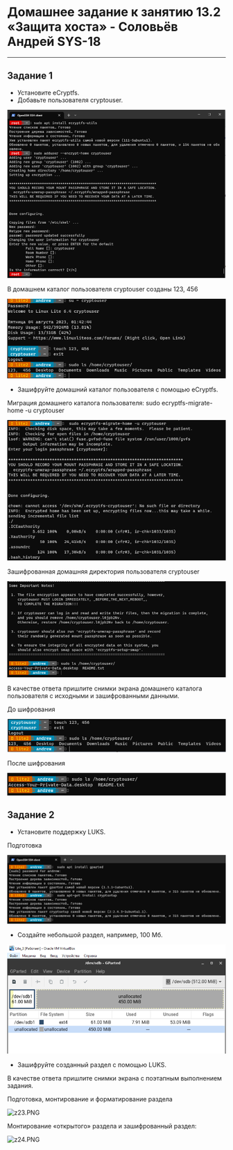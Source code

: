 

# Домашнее задание к занятию 13.2 «Защита хоста» - Соловьёв Андрей SYS-18

---

## Задание 1

- Установите eCryptfs.
- Добавьте пользователя cryptouser.

![User_cryptouser.PNG](https://github.com/Andrewsolo1969/13-2-hw/blob/main/img/User_cryptouser.PNG)

В домашнем каталог пользователя cryptouser созданы 123, 456

![touch.PNG](https://github.com/Andrewsolo1969/13-2-hw/blob/main/img/touch.PNG)


- Зашифруйте домашний каталог пользователя с помощью eCryptfs.

Миграция домашнего каталога пользователя:
sudo ecryptfs-migrate-home -u cryptouser

![migr.PNG](https://github.com/Andrewsolo1969/13-2-hw/blob/main/img/migr.PNG)

Зашифрованная домашняя директория пользователя cryptouser


![crypto1.PNG](https://github.com/Andrewsolo1969/13-2-hw/blob/main/img/crypto1.PNG)





В качестве ответа пришлите снимки экрана домашнего каталога пользователя с исходными и зашифрованными данными.

До шифрования

![before.PNG](https://github.com/Andrewsolo1969/13-2-hw/blob/main/img/before.PNG)

После шифрования

![after.PNG](https://github.com/Andrewsolo1969/13-2-hw/blob/main/img/after.PNG)


## Задание 2

- Установите поддержку LUKS.

 Подготовка

 ![z21.PNG](https://github.com/Andrewsolo1969/13-2-hw/blob/main/img/z21.PNG)

- Создайте небольшой раздел, например, 100 Мб.

 ![gpart.PNG](https://github.com/Andrewsolo1969/13-2-hw/blob/main/img/gpart.PNG)


- Зашифруйте созданный раздел с помощью LUKS.

В качестве ответа пришлите снимки экрана с поэтапным выполнением задания.


Подготовка, монтирование и форматирование раздела


![z23.PNG](https://github.com/Andrewsolo1969/13-1-hw/blob/main/img/z23.PNG)

Монтирование «открытого» раздела и зашифрованный раздел:

![z24.PNG](https://github.com/Andrewsolo1969/13-1-hw/blob/main/img/z24.PNG)
























 
